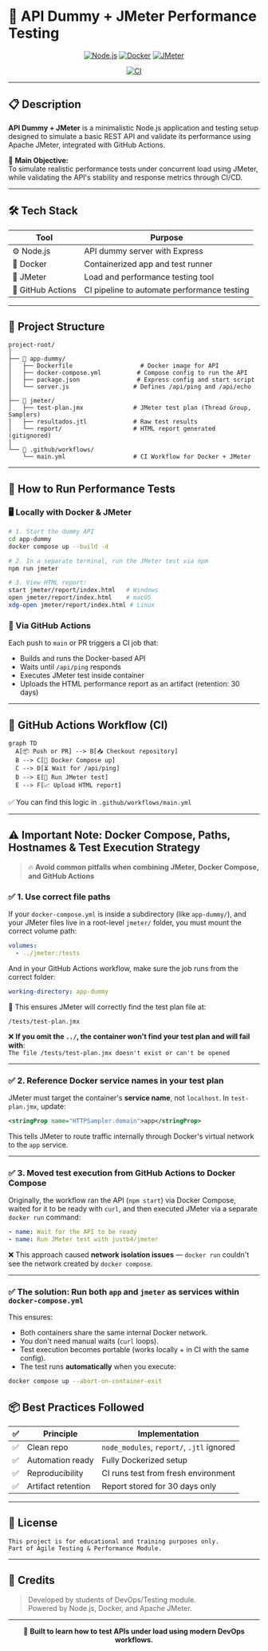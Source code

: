 # 🔧 API Dummy + JMeter Performance Testing

<div align="center">

[![Node.js](https://img.shields.io/badge/Node.js-18.x-brightgreen)](https://nodejs.org/)
[![Docker](https://img.shields.io/badge/Docker-Compose-blue)](https://docs.docker.com/compose/)
[![JMeter](https://img.shields.io/badge/JMeter-5.5-red)](https://jmeter.apache.org/)

[![CI](https://github.com/gperzal/jmeter-tests/actions/workflows/jmeter-test.yml/badge.svg?branch=main)](https://github.com/gperzal/jmeter-tests/actions/workflows/jmeter-test.yml)

</div>

---

## 📋 Description

**API Dummy + JMeter** is a minimalistic Node.js application and testing setup designed to simulate a basic REST API and validate its performance using Apache JMeter, integrated with GitHub Actions.

🎯 **Main Objective:**  
To simulate realistic performance tests under concurrent load using JMeter, while validating the API's stability and response metrics through CI/CD.

---

## 🛠️ Tech Stack

| Tool              | Purpose                                     |
| ----------------- | ------------------------------------------- |
| ⚙️ Node.js        | API dummy server with Express               |
| 🐳 Docker         | Containerized app and test runner           |
| 🧪 JMeter         | Load and performance testing tool           |
| 🔄 GitHub Actions | CI pipeline to automate performance testing |

---

## 🧩 Project Structure

```
project-root/
│
├── 📁 app-dummy/
│   ├── Dockerfile                   # Docker image for API
│   ├── docker-compose.yml          # Compose config to run the API
│   ├── package.json                # Express config and start script
│   └── server.js                  # Defines /api/ping and /api/echo
│
├── 📁 jmeter/
│   ├── test-plan.jmx              # JMeter test plan (Thread Group, Samplers)
│   ├── resultados.jtl             # Raw test results
│   └── report/                    # HTML report generated (gitignored)
│
└── 📁 .github/workflows/
    └── main.yml                   # CI Workflow for Docker + JMeter
```

---

## 🧪 How to Run Performance Tests

### 🖥️ Locally with Docker & JMeter

```bash
# 1. Start the dummy API
cd app-dummy
docker compose up --build -d

# 2. In a separate terminal, run the JMeter test via npm
npm run jmeter

# 3. View HTML report:
start jmeter/report/index.html   # Windows
open jmeter/report/index.html    # macOS
xdg-open jmeter/report/index.html # Linux
```

### 🔁 Via GitHub Actions

Each push to `main` or PR triggers a CI job that:

- Builds and runs the Docker-based API
- Waits until `/api/ping` responds
- Executes JMeter test inside container
- Uploads the HTML performance report as an artifact (retention: 30 days)

---

## 🔄 GitHub Actions Workflow (CI)

```mermaid
graph TD
  A[📦 Push or PR] --> B[📥 Checkout repository]
  B --> C[🐳 Docker Compose up]
  C --> D[⏳ Wait for /api/ping]
  D --> E[🧪 Run JMeter test]
  E --> F[📈 Upload HTML report]

```

✅ You can find this logic in `.github/workflows/main.yml`

---

## ⚠️ Important Note: Docker Compose, Paths, Hostnames & Test Execution Strategy

> 🔥 **Avoid common pitfalls when combining JMeter, Docker Compose, and GitHub Actions**

### ✅ 1. Use correct file paths

If your `docker-compose.yml` is inside a subdirectory (like `app-dummy/`), and your JMeter files live in a root-level `jmeter/` folder, you must mount the correct volume path:

```yaml
volumes:
  - ../jmeter:/tests
```

And in your GitHub Actions workflow, make sure the job runs from the correct folder:

```yaml
working-directory: app-dummy
```

📁 This ensures JMeter will correctly find the test plan file at:

```
/tests/test-plan.jmx
```

❌ **If you omit the `../`, the container won't find your test plan and will fail with**:  
`The file /tests/test-plan.jmx doesn't exist or can't be opened`



---

### ✅ 2. Reference Docker service names in your test plan

JMeter must target the container's **service name**, not `localhost`. In `test-plan.jmx`, update:

```xml
<stringProp name="HTTPSampler.domain">app</stringProp>
```

This tells JMeter to route traffic internally through Docker's virtual network to the `app` service.

---

### ✅ 3. Moved test execution **from GitHub Actions to Docker Compose**

Originally, the workflow ran the API (`npm start`) via Docker Compose, waited for it to be ready with `curl`, and then executed JMeter via a separate `docker run` command:

```yaml
- name: Wait for the API to be ready
- name: Run JMeter test with justb4/jmeter
```

❌ This approach caused **network isolation issues** — `docker run` couldn't see the network created by `docker compose`.

---

### ✅ The solution: Run both `app` and `jmeter` as services within `docker-compose.yml`

This ensures:
- Both containers share the same internal Docker network.
- You don't need manual waits (`curl` loops).
- Test execution becomes portable (works locally + in CI with the same config).
- The test runs **automatically** when you execute:

```bash
docker compose up --abort-on-container-exit
```


## 📦 Best Practices Followed

| ✅  | Principle          | Implementation                            |
| --- | ------------------ | ----------------------------------------- |
| ✅  | Clean repo         | `node_modules`, `report/`, `.jtl` ignored |
| ✅  | Automation ready   | Fully Dockerized setup                    |
| ✅  | Reproducibility    | CI runs test from fresh environment       |
| ✅  | Artifact retention | Report stored for 30 days only            |

---

## 📜 License

```
This project is for educational and training purposes only.
Part of Agile Testing & Performance Module.
```

---

## 🙌 Credits

> Developed by students of DevOps/Testing module.  
> Powered by Node.js, Docker, and Apache JMeter.

---

<div align="center">

🚀 **Built to learn how to test APIs under load using modern DevOps workflows.**

</div>
